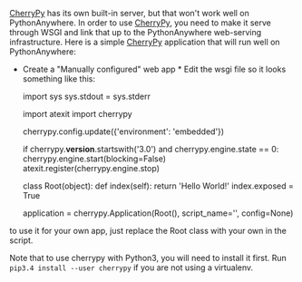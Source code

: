 
<!--
.. title: CherryPy on PythonAnywhere
.. slug: UsingCherryPy
.. date: 2015-05-13 14:35:28 UTC+01:00
.. tags:
.. category:
.. link:
.. description:
.. type: text
-->



[CherryPy](//www.cherrypy.org/) has its own built-in server, but that won't work well on PythonAnywhere. In order to use [CherryPy](//www.cherrypy.org/), you need to make it serve through WSGI and link that up to the PythonAnywhere web-serving infrastructure. Here is a simple [CherryPy](//www.cherrypy.org/) application that will run well on PythonAnywhere: 

  * Create a "Manually configured" web app * Edit the wsgi file so it looks something like this: 

    import sys
    sys.stdout = sys.stderr

    import atexit
    import cherrypy

    cherrypy.config.update({'environment': 'embedded'})

    if cherrypy.__version__.startswith('3.0') and cherrypy.engine.state == 0:
        cherrypy.engine.start(blocking=False)
        atexit.register(cherrypy.engine.stop)

    class Root(object):
        def index(self):
            return 'Hello World!'
        index.exposed = True

    application = cherrypy.Application(Root(), script_name='', config=None)


to use it for your own app, just replace the Root class with your own in the script. 

Note that to use cherrypy with Python3, you will need to install it first. Run `pip3.4 install --user cherrypy` if you are not using a virtualenv. 
